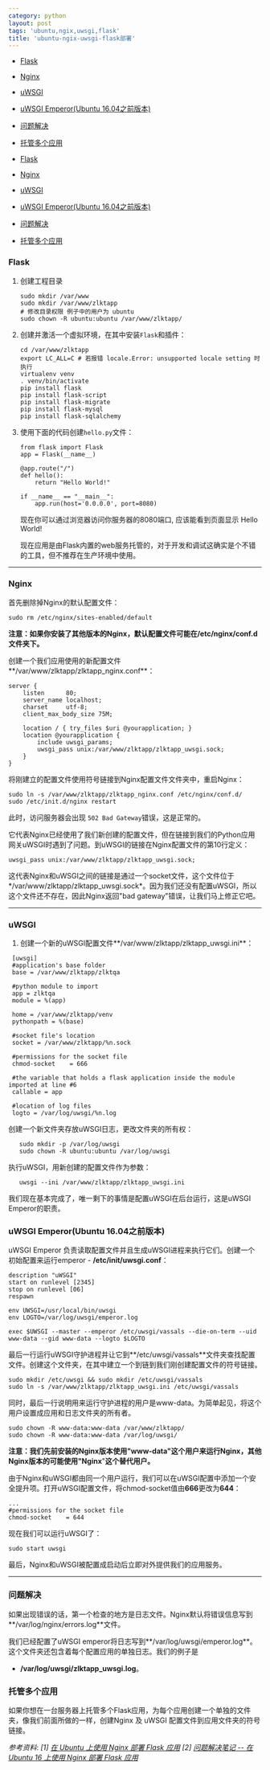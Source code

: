 ```yaml
---
category: python
layout: post
tags: 'ubuntu,ngix,uwsgi,flask'
title: 'ubuntu-ngix-uwsgi-flask部署'
---
```


-   [Flask](#flask)
-   [Nginx](#nginx)
-   [uWSGI](#uwsgi)
-   [uWSGI Emperor(Ubuntu
    16.04之前版本)](#uwsgi-emperorubuntu-16.04之前版本)
-   [问题解决](#问题解决)
-   [托管多个应用](#托管多个应用)

-   [Flask](#flask)
-   [Nginx](#nginx)
-   [uWSGI](#uwsgi)
-   [uWSGI Emperor(Ubuntu
    16.04之前版本)](#uwsgi-emperorubuntu-16.04之前版本)
-   [问题解决](#问题解决)
-   [托管多个应用](#托管多个应用)

### Flask

1.  创建工程目录

    ``` {.shell}
    sudo mkdir /var/www
    sudo mkdir /var/www/zlktapp
    # 修改目录权限 例子中的用户为 ubuntu
    sudo chown -R ubuntu:ubuntu /var/www/zlktapp/
    ```

2.  创建并激活一个虚拟环境，在其中安装`Flask`和插件：

        cd /var/www/zlktapp
        export LC_ALL=C # 若报错 locale.Error: unsupported locale setting 时执行
        virtualenv venv 
        . venv/bin/activate
        pip install flask
        pip install flask-script
        pip install flask-migrate
        pip install flask-mysql
        pip install flask-sqlalchemy

3.  使用下面的代码创建`hello.py`文件：

    ``` {.python}
    from flask import Flask
    app = Flask(__name__)

    @app.route("/")
    def hello():
        return "Hello World!"

    if __name__ == "__main__":
        app.run(host='0.0.0.0', port=8080)
    ```

    现在你可以通过浏览器访问你服务器的8080端口, 应该能看到页面显示 Hello
    World!

    现在应用是由Flask内置的web服务托管的，对于开发和调试这确实是个不错的工具，但不推荐在生产环境中使用。

------------------------------------------------------------------------

### Nginx

首先删除掉Nginx的默认配置文件：

    sudo rm /etc/nginx/sites-enabled/default

**注意：如果你安装了其他版本的Nginx，默认配置文件可能在/etc/nginx/conf.d文件夹下。**

创建一个我们应用使用的新配置文件**/var/www/zlktapp/zlktapp\_nginx.conf**：

    server {
        listen      80;
        server_name localhost;
        charset     utf-8;
        client_max_body_size 75M;

        location / { try_files $uri @yourapplication; }
        location @yourapplication {
            include uwsgi_params;
            uwsgi_pass unix:/var/www/zlktapp/zlktapp_uwsgi.sock;
        }
    }

将刚建立的配置文件使用符号链接到Nginx配置文件文件夹中，重启Nginx：

    sudo ln -s /var/www/zlktapp/zlktapp_nginx.conf /etc/nginx/conf.d/
    sudo /etc/init.d/nginx restart

此时，访问服务器会出现 `502 Bad Gateway`错误，这是正常的。

它代表Nginx已经使用了我们新创建的配置文件，但在链接到我们的Python应用网关uWSGI时遇到了问题。到uWSGI的链接在Nginx配置文件的第10行定义：

    uwsgi_pass unix:/var/www/zlktapp/zlktapp_uwsgi.sock;

这代表Nginx和uWSGI之间的链接是通过一个socket文件，这个文件位于*/var/www/zlktapp/zlktapp\_uwsgi.sock*。因为我们还没有配置uWSGI，所以这个文件还不存在，因此Nginx返回"bad
gateway"错误，让我们马上修正它吧。

------------------------------------------------------------------------

### uWSGI

1.  创建一个新的uWSGI配置文件**/var/www/zlktapp/zlktapp\_uwsgi.ini**：

<!-- -->
     [uwsgi]
     #application's base folder
     base = /var/www/zlktapp/zlktqa

     #python module to import
     app = zlktqa
     module = %(app)
     
     home = /var/www/zlktapp/venv
     pythonpath = %(base)
     
     #socket file's location
     socket = /var/www/zlktapp/%n.sock
     
     #permissions for the socket file
     chmod-socket    = 666
     
     #the variable that holds a flask application inside the module imported at line #6
     callable = app
     
     #location of log files
     logto = /var/log/uwsgi/%n.log

创建一个新文件夹存放uWSGI日志，更改文件夹的所有权：

       sudo mkdir -p /var/log/uwsgi
       sudo chown -R ubuntu:ubuntu /var/log/uwsgi

执行uWSGI，用新创建的配置文件作为参数：

       uwsgi --ini /var/www/zlktapp/zlktapp_uwsgi.ini

我们现在基本完成了，唯一剩下的事情是配置uWSGI在后台运行，这是uWSGI
Emperor的职责。

### uWSGI Emperor(Ubuntu 16.04之前版本)

uWSGI Emperor
负责读取配置文件并且生成uWSGI进程来执行它们。创建一个初始配置来运行emperor - **/etc/init/uwsgi.conf**：

``` {.shell}
description "uWSGI"
start on runlevel [2345]
stop on runlevel [06]
respawn

env UWSGI=/usr/local/bin/uwsgi
env LOGTO=/var/log/uwsgi/emperor.log

exec $UWSGI --master --emperor /etc/uwsgi/vassals --die-on-term --uid www-data --gid www-data --logto $LOGTO
```

最后一行运行uWSGI守护进程并让它到**/etc/uwsgi/vassals**文件夹查找配置文件。创建这个文件夹，在其中建立一个到链到我们刚创建配置文件的符号链接。

``` {.shell}
sudo mkdir /etc/uwsgi && sudo mkdir /etc/uwsgi/vassals
sudo ln -s /var/www/zlktapp/zlktapp_uwsgi.ini /etc/uwsgi/vassals
```

同时，最后一行说明用来运行守护进程的用户是www-data。为简单起见，将这个用户设置成应用和日志文件夹的所有者。

``` {.bash}
sudo chown -R www-data:www-data /var/www/zlktapp/
sudo chown -R www-data:www-data /var/log/uwsgi/
```

**注意：我们先前安装的Nginx版本使用"www-data"这个用户来运行Nginx，其他Nginx版本的可能使用\"Nginx**\"**这个替代用户。**

由于Nginx和uWSGI都由同一个用户运行，我们可以在uWSGI配置中添加一个安全提升项。打开uWSGI配置文件，将chmod-socket值由**666**更改为**644**：

``` {.shell}
...
#permissions for the socket file
chmod-socket    = 644
```

现在我们可以运行uWSGI了：

``` {.shell}
sudo start uwsgi
```

最后，Nginx和uWSGI被配置成启动后立即对外提供我们的应用服务。

------------------------------------------------------------------------

### 问题解决

如果出现错误的话，第一个检查的地方是日志文件。Nginx默认将错误信息写到**/var/log/nginx/errors.log**文件。

我们已经配置了uWSGI
emperor将日志写到**/var/log/uwsgi/emperor.log**。这个文件夹还包含着每个配置应用的单独日志。我们的例子是
- **/var/log/uwsgi/zlktapp\_uwsgi.log**。

### 托管多个应用

如果你想在一台服务器上托管多个Flask应用，为每个应用创建一个单独的文件夹，像我们前面所做的一样，创建Nginx
及 uWSGI 配置文件到应用文件夹的符号链接。

*参考资料*: *\[1\]* *[在 Ubuntu 上使用 Nginx 部署 Flask
应用](https://www.oschina.net/translate/serving-flask-with-nginx-on-ubuntu)*
*\[2\]* *[问题解决笔记 -- 在 Ubuntu 16 上使用 Nginx 部署 Flask
应用](https://blog.csdn.net/qq_17121501/article/details/70833659)*
